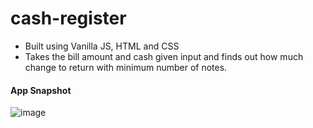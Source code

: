 # cash-register

* Built using Vanilla JS, HTML and CSS
* Takes the bill amount and cash given input and finds out how much change to return with minimum number of notes.

#### App Snapshot

![image](https://user-images.githubusercontent.com/52121256/135519904-5b493e7e-0b17-4517-b841-0a89b149fd32.png)

